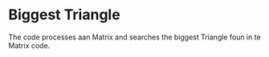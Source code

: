 # Biggest Triangle

The code processes aan Matrix and searches the biggest Triangle foun in te Matrix code.

